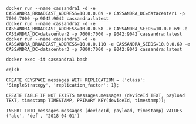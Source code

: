     docker run --name cassandra1 -d -e CASSANDRA_BROADCAST_ADDRESS=10.0.0.69 -e CASSANDRA_DC=datacenter1 -p 7000:7000 -p 9042:9042 cassandra:latest
    docker run --name cassandra2 -d -e CASSANDRA_BROADCAST_ADDRESS=10.0.0.58 -e CASSANDRA_SEEDS=10.0.0.69 -e CASSANDRA_DC=datacenter2 -p 7000:7000 -p 9042:9042 cassandra:latest
    docker run --name cassandra3 -d -e CASSANDRA_BROADCAST_ADDRESS=10.0.0.110 -e CASSANDRA_SEEDS=10.0.0.69 -e CASSANDRA_DC=datacenter3 -p 7000:7000 -p 9042:9042 cassandra:latest

    docker exec -it cassandra1 bash

    cqlsh

    CREATE KEYSPACE messages WITH REPLICATION = {'class': 'SimpleStrategy', 'replication_factor': 1};

    CREATE TABLE IF NOT EXISTS messages.messages (deviceId TEXT, payload TEXT, timestamp TIMESTAMP, PRIMARY KEY(deviceId, timestamp));

    INSERT INTO messages.messages (deviceId, payload, timestamp) VALUES ('abc', 'def', '2018-04-01')
